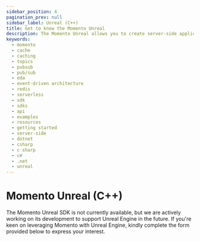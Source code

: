 ```yaml
---
sidebar_position: 4
pagination_prev: null
sidebar_label: Unreal (C++)
title: Get to know the Momento Unreal 
description: The Momento Unreal allows you to create server-side applications in Unity, and take advantage of Momento's caching and pub-sub features. Find resources and examples here!
keywords:
  - momento
  - cache
  - caching
  - topics
  - pubsub
  - pub/sub
  - eda
  - event-driven architecture
  - redis
  - serverless
  - sdk
  - sdks
  - api
  - examples
  - resources
  - getting started
  - server-side
  - dotnet
  - csharp
  - c sharp
  - c#
  - .net
  - unreal
---
```


# Momento Unreal (C++)
The Momento Unreal SDK is not currently available, but we are actively working on its development to support Unreal Engine in the future. If you're keen on leveraging Momento with Unreal Engine, kindly complete the form provided below to express your interest.


